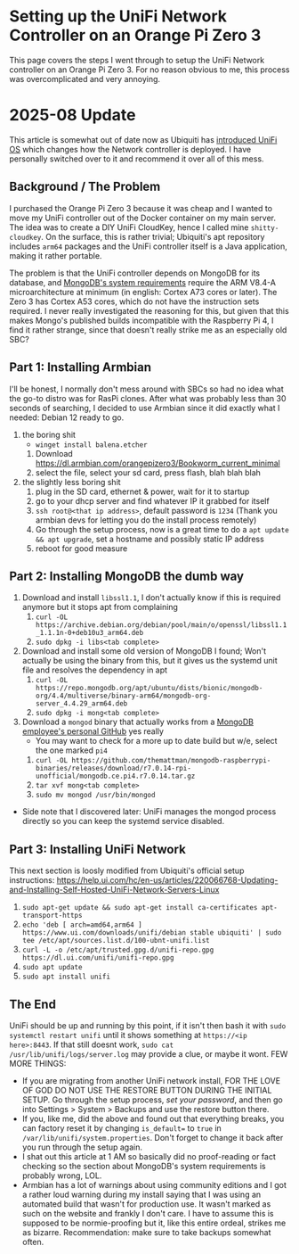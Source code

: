 # Setting up the UniFi Network Controller on an Orange Pi Zero 3

This page covers the steps I went through to setup the UniFi Network controller on an Orange Pi Zero 3. For no reason obvious to me, this process was overcomplicated and very annoying. 

# 2025-08 Update
This article is somewhat out of date now as Ubiquiti has [introduced UniFi OS](https://blog.ui.com/article/introducing-unifi-os-server) which changes how the Network controller is deployed. I have personally switched over to it and recommend it over all of this mess.

## Background / The Problem
I purchased the Orange Pi Zero 3 because it was cheap and I wanted to move my UniFi controller out of the Docker container on my main server. The idea was to create a DIY UniFi CloudKey, hence I called mine `shitty-cloudkey`. On the surface, this is rather trivial; Ubiquiti's apt repository includes `arm64` packages and the UniFi controller itself is a Java application, making it rather portable.

The problem is that the UniFi controller depends on MongoDB for its database, and [MongoDB's system requirements](https://www.mongodb.com/docs/manual/administration/production-notes/#arm64) require the ARM V8.4-A microarchitecture at minimum (in english: Cortex A73 cores or later). The Zero 3 has Cortex A53 cores, which do not have the instruction sets required. I never really investigated the reasoning for this, but given that this makes Mongo's published builds incompatible with the Raspberry Pi 4, I find it rather strange, since that doesn't really strike me as an especially old SBC?

## Part 1: Installing Armbian
I'll be honest, I normally don't mess around with SBCs so had no idea what the go-to distro was for RasPi clones. After what was probably less than 30 seconds of searching, I decided to use Armbian since it did exactly what I needed: Debian 12 ready to go.

1. the boring shit
    * `winget install balena.etcher`
    1. Download https://dl.armbian.com/orangepizero3/Bookworm_current_minimal
    2. select the file, select your sd card, press flash, blah blah blah
2. the slightly less boring shit
    1. plug in the SD card, ethernet & power, wait for it to startup
    2. go to your dhcp server and find whatever IP it grabbed for itself
    3. `ssh root@<that ip address>`, default password is `1234` (Thank you armbian devs for letting you do the install process remotely)
    4. Go through the setup process, now is a great time to do a `apt update && apt upgrade`, set a hostname and possibly static IP address
    5. reboot for good measure

## Part 2: Installing MongoDB the dumb way

1. Download and install `libssl1.1`, I don't actually know if this is required anymore but it stops apt from complaining
    1. `curl -OL https://archive.debian.org/debian/pool/main/o/openssl/libssl1.1_1.1.1n-0+deb10u3_arm64.deb`
    2. `sudo dpkg -i libs<tab complete>`
2. Download and install some old version of MongoDB I found; Won't actually be using the binary from this, but it gives us the systemd unit file and resolves the dependency in apt
    1. `curl -OL https://repo.mongodb.org/apt/ubuntu/dists/bionic/mongodb-org/4.4/multiverse/binary-arm64/mongodb-org-server_4.4.29_arm64.deb`
    2. `sudo dpkg -i mong<tab complete>`
3. Download a `mongod` binary that actually works from a [MongoDB employee's personal GitHub](https://github.com/themattman/mongodb-raspberrypi-binaries) yes really
    * You may want to check for a more up to date build but w/e, select the one marked `pi4`
    1. `curl -OL https://github.com/themattman/mongodb-raspberrypi-binaries/releases/download/r7.0.14-rpi-unofficial/mongodb.ce.pi4.r7.0.14.tar.gz`
    2. `tar xvf mong<tab complete>`
    3. `sudo mv mongod /usr/bin/mongod`
* Side note that I discovered later: UniFi manages the mongod process directly so you can keep the systemd service disabled.

## Part 3: Installing UniFi Network
This next section is loosly modified from Ubiquiti's official setup instructions: https://help.ui.com/hc/en-us/articles/220066768-Updating-and-Installing-Self-Hosted-UniFi-Network-Servers-Linux

1. `sudo apt-get update && sudo apt-get install ca-certificates apt-transport-https`
2. `echo 'deb [ arch=amd64,arm64 ] https://www.ui.com/downloads/unifi/debian stable ubiquiti' | sudo tee /etc/apt/sources.list.d/100-ubnt-unifi.list`
3. `curl -L -o /etc/apt/trusted.gpg.d/unifi-repo.gpg https://dl.ui.com/unifi/unifi-repo.gpg`
4. `sudo apt update`
5. `sudo apt install unifi`

## The End
UniFi should be up and running by this point, if it isn't then bash it with `sudo systemctl restart unifi` until it shows something at `https://<ip here>:8443`. If that still doesnt work, `sudo cat /usr/lib/unifi/logs/server.log` may provide a clue, or maybe it wont. FEW MORE THINGS:

* If you are migrating from another UniFi network install, FOR THE LOVE OF GOD DO NOT USE THE RESTORE BUTTON DURING THE INITIAL SETUP. Go through the setup process, *set your password*, and then go into Settings > System > Backups and use the restore button there. 
* If you, like me, did the above and found out that everything breaks, you can factory reset it by changing `is_default=` to `true` in `/var/lib/unifi/system.properties`. Don't forget to change it back after you run through the setup again.
* I shat out this article at 1 AM so basically did no proof-reading or fact checking so the section about MongoDB's system requirements is probably wrong, LOL.
* Armbian has a lot of warnings about using community editions and I got a rather loud warning during my install saying that I was using an automated build that wasn't for production use. It wasn't marked as such on the website and frankly I don't care. I have to assume this is supposed to be normie-proofing but it, like this entire ordeal, strikes me as bizarre. Recommendation: make sure to take backups somewhat often. 